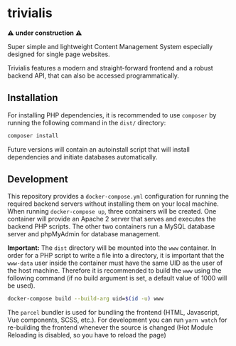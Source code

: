 # trivialis

:warning: **under construction** :warning:

Super simple and lightweight Content Management System especially designed for single page websites.

Trivialis features a modern and straight-forward frontend and a robust backend API, that can also be accessed programmatically.

## Installation

For installing PHP dependencies, it is recommended to use `composer` by running the following command in the `dist/` directory:

``` sh
composer install
```

Future versions will contain an autoinstall script that will install dependencies and initiate databases automatically.

## Development

This repository provides a `docker-compose.yml` configuration for running the required backend servers without installing them on your local machine. When running `docker-compose up`, three containers will be created. One container will provide an Apache 2 server that serves and executes the backend PHP scripts. The other two containers run a MySQL database server and phpMyAdmin for database management.

**Important:**
The `dist` directory will be mounted into the `www` container. In order for a PHP script to write a file into a directory, it is important that the `www-data` user inside the container must have the same UID as the user of the host machine. Therefore it is recommended to build the `www` using the following command (if no build argument is set, a default value of 1000 will be used).

``` sh
docker-compose build --build-arg uid=$(id -u) www
```

The `parcel` bundler is used for bundling the frontend (HTML, Javascript, Vue components, SCSS, etc.). For development you can run `yarn watch` for re-building the frontend whenever the source is changed (Hot Module Reloading is disabled, so you have to reload the page)
